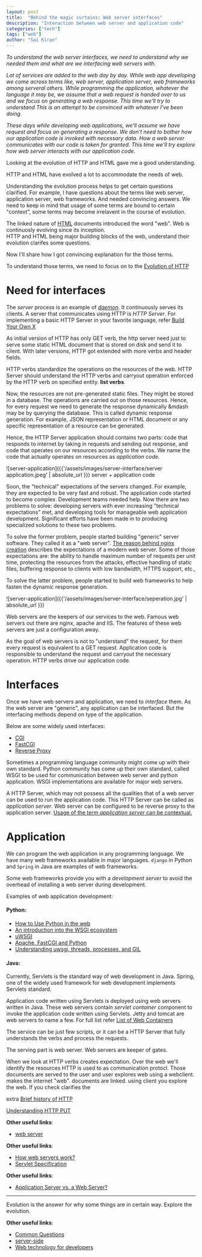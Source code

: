 ```yaml
---
layout: post
title:  "Behind the magic curtains: Web server interfaces"
description: "Interaction between web server and application code"
categories: ["tech"]
tags: ["web"]
author: "Sai Kiran"
---
```



*To understand the web server interfaces, we need to understand why we needed them and what are we 
interfacing web servers with.*

*Lot of services are added to the web day by day.
While web app developing we come across terms like, 
web server, application 
server, web 
frameworks among serveral others. While programming the application, whatever the language it may
 be,
 we assume that a web request is handed over to us and we focus on generating a web response. 
This time we'll try to understand
This is an attempt to be convinced with whatever I've been doing.*
 
*These days while developing web applications, 
we'll assume we have request and focus on generating a response.
We don't need to bother how our application code is invoked with necessary data.
How a web server communicates with our code is taken for granted.
This time we'll try explore how web server interacts with our application code.*

Looking at the evolution of HTTP and HTML gave me a good understanding.

HTTP and HTML have evolved a lot to accommodate the needs of web.

Understanding the evolution process helps to get certain questions clarified.
For example, I have questions about the terms like web server, application server, web frameworks. 
And needed convincing answers. 
We need to keep in mind that usage of some terms are bound to certain "context", 
some terms may become irrelavent in the course of evolution.


The linked nature of [HTML](https://developer.mozilla.org/en-US/docs/Web/HTML) documents 
introduced the word "web". Web is continuosly evolving since its inception.  
HTTP and HTML being major building blocks of the web, understand their 
evolution clarifes some questions.

Now I'll share how I got convincing explanation for the those terms.

To understand those terms, we need to focus on  to the [Evolution of HTTP](https://developer.mozilla.org/en-US/docs/Web/HTTP/Basics_of_HTTP/Evolution_of_HTTP)


# Need for interfaces

The *server* process is an example of *[daemon](http://www.linfo.org/daemon.html)*. 
It continuously serves its clients.
A server that communicates using HTTP is *HTTP Server*.
For implementing a basic HTTP Server in your favorite language, refer [Build Your Own X](https://github.com/danistefanovic/build-your-own-x#build-your-own-web-server)

As initial version of HTTP has only GET 
verb, the http server need just to 
serve some static HTML document that is stored on disk and send it to client.
With later versions, HTTP got extended with more verbs and header fields.

HTTP verbs standardize the operations on the resources of the web.
HTTP Server should understand the HTTP verbs and carryout operation enforced by the HTTP verb on 
specified entity. **list verbs**. 

Now, the resources are not pre-generated static files. 
They might be stored in a database. The operations are carried out on those resources.
Hence, for every request we need to generate the response 
dynamically &mdash may be by querying the database. This is called dynamic response generation. 
For example, JSON representation or HTML document or any specific representation of a 
resource can be generated. 

Hence, the HTTP Server application should contains two parts: code that responds to internet by 
taking in 
requests 
and sending out response, and code that operates on our resources according to the verbs.
We name the code that actually operates on resources as *application code*.


![server-application]({{'/assets/images/server-interface/server application.jpeg' | absolute_url }})
server + application code


Soon, the "technical" expectations of the servers changed. For example, they are expected to be 
very fast and robust. The application code started to become complex. Development teams needed 
help. Now there are two problems to solve: developing servers with ever increasing "technical 
expectations" met, and developing tools for manageable web application development.
Significant efforts have been made in to producing specialized solutions to these two problems.
 
To solve the former problem, people started building "generic" server software.
They called it as a "web server".
[The reason behind nginx creation](https://www.aosabook.org/en/nginx.html) describes the expectations of a modern web server. 
Some of those expectations are: the ability to handle maximum number of requests per unit time, 
protecting the resources from the attacks, effective handling of static files, 
buffering response to clients with low bandwidth, HTTPS support, etc.,
 
To solve the latter problem, people started to build web frameworks to help fasten the dynamic 
response generation. 
 
![server-application]({{'/assets/images/server-interface/seperation.jpg' | absolute_url }})

Web servers are the keepers of our services to the web.
Famous web servers out there are nginx, apache and IIS. 
The features of these web servers are 
just a configuration away. 

As the goal of web servers is not to "understand" the request, for them every request is 
equivalent to a GET request. Application code is responsible to
 understand the request and carryout the necessary operation. HTTP verbs drive our application code.

# Interfaces
Once we have web servers and application, we need to *interface* them.
As the web server are "generic", any application can be interfaced. But the interfacing methods 
depend on type of the application.

Below are some widely used interfaces:
- [CGI](https://tools.ietf.org/html/rfc3875)
- [FastCGI](http://www.mit.edu/~yandros/doc/specs/fcgi-spec.html)
- [Reverse Proxy](https://en.wikipedia.org/wiki/Reverse_proxy)

Sometimes a programming language community might come up with their own standard.
Python community has come up their own standard, called WSGI to be used for communication between 
web server and python application. WSGI implementations are available for major web servers.

A HTTP Server, which may not possess all the qualities that of a web server can be used to run 
the application code. This HTTP Server can be called as *application server*. Web server can be 
configured to be reverse proxy to the application server. [Usage of the term *application server* 
can be contextual.](https://howtodoinjava.com/tomcat/a-birds-eye-view-on-how-web-servers-work/)

# Application
We can program the web application in any programming language. We have many web frameworks 
available in major languages. `django` in Python and `Spring` in Java are examples of web 
frameworks.
 
Some web frameworks provide you with a *development server* to avoid the overhead of installing a 
web server during development.

Examples of web application development:
#### Python:
- [How to Use Python in the web](https://docs.python.org/2/howto/webservers.html)
- [An introduction into the WSGI ecosystem](https://www.ultravioletsoftware.com/single-post/2017/03/23/An-introduction-into-the-WSGI-ecosystem)
- [uWSGI](https://uwsgi-docs.readthedocs.io/en/latest/index.html)
- [Apache, FastCGI and Python](https://www.electricmonk.nl/docs/apache_fastcgi_python/apache_fastcgi_python.html)
- [Understanding uwsgi, threads, processes, and GIL](https://www.reddit.com/r/Python/comments/4s40ge/understanding_uwsgi_threads_processes_and_gil/)

#### Java:
Currently, Servlets is the standard way of web development in Java. 
Spring, one of the widely used framework for web development implements Servlets standard.

Application code written using Servlets is deployed using web servers written in Java.
These web servers contain *servlet container* component to invoke the application code written 
using Servlets. Jetty and tomcat are web servers to name a few. For full list refer 
[List of Web Containers](https://en.wikipedia.org/wiki/Web_container) 



The service can be just few scripts, or it can be a HTTP Server that fully understands the verbs 
and process the requests.

The serving part is web server. Web servers are keeper of gates.
 
When we look at HTTP verbs creates expectation. Over the web we'll identify the resources 
HTTP is used to as communication protocl.
Those documents are served to the user and user explores web using 
a webclient.
makes the internet 
"web". 
documents are linked. using client you explore the web.
If you check 
clarifies the 

extra [Brief history of HTTP](https://hpbn.co/brief-history-of-http/)


[Understanding HTTP PUT](https://www.w3.org/blog/2008/10/understanding-http-put/)

**Other useful links**:
- [web server][webserver]

**Other useful links**:
- [How web servers work?](https://howtodoinjava.com/tomcat/a-birds-eye-view-on-how-web-servers-work/)
- [Servlet Specification](https://javaee.github.io/servlet-spec/downloads/servlet-4.0/servlet-4_0_FINAL.pdf)


**Other useful links**:
- [Application Server vs. a Web Server?][difference]

-----

Evolution is the answer for why some things are in certain way. Explore the evolution.

**Other useful links**:
- [Common Questions](https://developer.mozilla.org/en-US/docs/Learn/Common_questions)
- [server-side](https://developer.mozilla.org/en-US/docs/Learn/Server-side)
- [Web technology for developers](https://developer.mozilla.org/en-US/docs/Web)

[webserver]: https://developer.mozilla.org/en-US/docs/Learn/Common_questions/What_is_a_web_server
[nginx]: https://www.nginx.com/resources/glossary/nginx/
[difference]: https://www.nginx.com/resources/glossary/application-server-vs-web-server/


[comment]: <> (Windows: Internet Server Application Programming Interface)  
